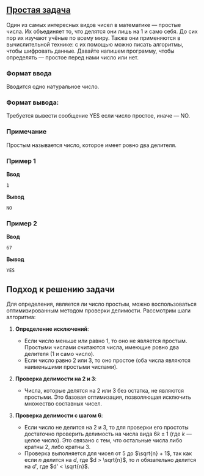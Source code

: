 ## [Простая задача](../../../solutions/2.3/23_n.py)

Один из самых интересных видов чисел в математике — простые числа. Их объединяет то, что делятся они лишь на 1 и само себя. До сих пор их изучают учёные по всему миру. Также они применяются в вычислительной технике: с их помощью можно писать алгоритмы, чтобы шифровать данные. Давайте напишем программу, чтобы определять — простое перед нами число или нет.

### Формат ввода

Вводится одно натуральное число.

### Формат вывода:

Требуется вывести сообщение YES если число простое, иначе — NO.

### Примечание

Простым называется число, которое имеет ровно два делителя.

### Пример 1

**Ввод**
```plaintext
1
```

**Вывод**
```plaintext
NO
```

### Пример 2

**Ввод**
```plaintext
67
```

**Вывод**
```plaintext
YES
```

## Подход к решению задачи

Для определения, является ли число простым, можно воспользоваться оптимизированным методом проверки делимости. Рассмотрим шаги алгоритма:

1. **Определение исключений**:
   - Если число меньше или равно 1, то оно не является простым. Простыми числами считаются числа, имеющие ровно два делителя (1 и само число).
   - Если число равно 2 или 3, то оно простое (оба числа являются наименьшими простыми числами).

2. **Проверка делимости на 2 и 3**:
   - Числа, которые делятся на 2 или 3 без остатка, не являются простыми. Это базовая оптимизация, позволяющая исключить множество составных чисел.

3. **Проверка делимости с шагом 6**:
   - Если число не делится на 2 и 3, то для проверки его простоты достаточно проверить делимость на числа вида $6k \pm 1$ (где $k$ — целое число). Это связано с тем, что остальные числа либо кратны 2, либо кратны 3.
   - Проверка выполняется для чисел от 5 до $\sqrt{n} + 1$, так как если $n$ делится на $d$, где $d > \sqrt{n}$, то $n$ обязательно делится на $d'$, где $d' < \sqrt{n}$.
